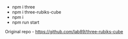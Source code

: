 * npm i three
* npm i three-rubiks-cube
* npm i
* npm run start

Original repo - https://github.com/lab89/three-rubiks-cube
